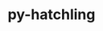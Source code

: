 ---
title: "py-hatchling"
layout: cache
categories: [package, develop-2023-10-29]
meta: {"versions": ["1.18.0"], "compilers": ["apple-clang@=15.0.0", "cce@=15.0.1", "gcc@=11.1.0", "gcc@=11.3.0", "gcc@=11.4.0", "gcc@=7.3.1", "gcc@=7.5.0", "gcc@=9.4.0", "oneapi@=2023.2.0"], "oss": ["amzn2", "rhel8", "ubuntu18.04", "ubuntu20.04", "ubuntu22.04", "ventura"], "platforms": ["darwin", "linux"], "targets": ["aarch64", "neoverse_n1", "neoverse_v1", "ppc64le", "x86_64_v3", "zen4"], "stacks": ["aws-isc", "aws-isc-aarch64", "data-vis-sdk", "e4s", "e4s-cray-rhel", "e4s-neoverse_v1", "e4s-oneapi", "e4s-power", "e4s-rocm-external", "ml-darwin-aarch64-mps", "ml-linux-x86_64-cpu", "ml-linux-x86_64-cuda", "ml-linux-x86_64-rocm", "radiuss", "root"], "num_specs": 28, "num_specs_by_stack": {"root": 28, "ml-darwin-aarch64-mps": 2, "aws-isc-aarch64": 2, "aws-isc": 1, "e4s-cray-rhel": 2, "radiuss": 2, "e4s-neoverse_v1": 2, "e4s-power": 3, "data-vis-sdk": 2, "e4s": 4, "e4s-rocm-external": 1, "e4s-oneapi": 4, "ml-linux-x86_64-rocm": 4, "ml-linux-x86_64-cpu": 4, "ml-linux-x86_64-cuda": 4}}
spec_details: [{"hash": "uhxk4sf4ajleyebn3nlp62ub2wgd6t2f", "compiler": "apple-clang@=15.0.0", "versions": ["1.18.0"], "os": "ventura", "platform": "darwin", "target": "aarch64", "variants": ["build_system=python_pip"], "stacks": ["root", "ml-darwin-aarch64-mps"], "size": "-", "tarball": "https://binaries.spack.io/releases/develop-2023-10-29/build_cache/darwin-ventura-aarch64/apple-clang-15.0.0/py-hatchling-1.18.0/darwin-ventura-aarch64-apple-clang-15.0.0-py-hatchling-1.18.0-uhxk4sf4ajleyebn3nlp62ub2wgd6t2f.spack"}, {"hash": "xxj5qjhe4tlqzldevybx67ke6benysg3", "compiler": "apple-clang@=15.0.0", "versions": ["1.18.0"], "os": "ventura", "platform": "darwin", "target": "aarch64", "variants": ["build_system=python_pip"], "stacks": ["root", "ml-darwin-aarch64-mps"], "size": "-", "tarball": "https://binaries.spack.io/releases/develop-2023-10-29/build_cache/darwin-ventura-aarch64/apple-clang-15.0.0/py-hatchling-1.18.0/darwin-ventura-aarch64-apple-clang-15.0.0-py-hatchling-1.18.0-xxj5qjhe4tlqzldevybx67ke6benysg3.spack"}, {"hash": "fvc77wn4qtblog6orr4clmk3xzmtmgqm", "compiler": "gcc@=7.3.1", "versions": ["1.18.0"], "os": "amzn2", "platform": "linux", "target": "aarch64", "variants": ["build_system=python_pip"], "stacks": ["root", "aws-isc-aarch64"], "size": "-", "tarball": "https://binaries.spack.io/releases/develop-2023-10-29/build_cache/linux-amzn2-aarch64/gcc-7.3.1/py-hatchling-1.18.0/linux-amzn2-aarch64-gcc-7.3.1-py-hatchling-1.18.0-fvc77wn4qtblog6orr4clmk3xzmtmgqm.spack"}, {"hash": "3w36nfufk37ftns6bquprngmzwq5t3ox", "compiler": "gcc@=7.3.1", "versions": ["1.18.0"], "os": "amzn2", "platform": "linux", "target": "neoverse_n1", "variants": ["build_system=python_pip"], "stacks": ["root", "aws-isc-aarch64"], "size": "-", "tarball": "https://binaries.spack.io/releases/develop-2023-10-29/build_cache/linux-amzn2-neoverse_n1/gcc-7.3.1/py-hatchling-1.18.0/linux-amzn2-neoverse_n1-gcc-7.3.1-py-hatchling-1.18.0-3w36nfufk37ftns6bquprngmzwq5t3ox.spack"}, {"hash": "skjjut7hg7zv2pts7ogvj3tf7ev2gjqq", "compiler": "gcc@=7.3.1", "versions": ["1.18.0"], "os": "amzn2", "platform": "linux", "target": "x86_64_v3", "variants": ["build_system=python_pip"], "stacks": ["root", "aws-isc"], "size": "-", "tarball": "https://binaries.spack.io/releases/develop-2023-10-29/build_cache/linux-amzn2-x86_64_v3/gcc-7.3.1/py-hatchling-1.18.0/linux-amzn2-x86_64_v3-gcc-7.3.1-py-hatchling-1.18.0-skjjut7hg7zv2pts7ogvj3tf7ev2gjqq.spack"}, {"hash": "edgbhmla3hkgr4pncrcpsh2dhyw7b2nf", "compiler": "cce@=15.0.1", "versions": ["1.18.0"], "os": "rhel8", "platform": "linux", "target": "zen4", "variants": ["build_system=python_pip"], "stacks": ["root", "e4s-cray-rhel"], "size": "-", "tarball": "https://binaries.spack.io/releases/develop-2023-10-29/build_cache/linux-rhel8-zen4/cce-15.0.1/py-hatchling-1.18.0/linux-rhel8-zen4-cce-15.0.1-py-hatchling-1.18.0-edgbhmla3hkgr4pncrcpsh2dhyw7b2nf.spack"}, {"hash": "tawldlghqve5z3i2ubfeww56dfplvh2r", "compiler": "cce@=15.0.1", "versions": ["1.18.0"], "os": "rhel8", "platform": "linux", "target": "zen4", "variants": ["build_system=python_pip"], "stacks": ["root", "e4s-cray-rhel"], "size": "-", "tarball": "https://binaries.spack.io/releases/develop-2023-10-29/build_cache/linux-rhel8-zen4/cce-15.0.1/py-hatchling-1.18.0/linux-rhel8-zen4-cce-15.0.1-py-hatchling-1.18.0-tawldlghqve5z3i2ubfeww56dfplvh2r.spack"}, {"hash": "p74jeby35gjyi3o6uj7332yndgyxaw3r", "compiler": "gcc@=7.5.0", "versions": ["1.18.0"], "os": "ubuntu18.04", "platform": "linux", "target": "x86_64_v3", "variants": ["build_system=python_pip"], "stacks": ["root", "radiuss"], "size": "-", "tarball": "https://binaries.spack.io/releases/develop-2023-10-29/build_cache/linux-ubuntu18.04-x86_64_v3/gcc-7.5.0/py-hatchling-1.18.0/linux-ubuntu18.04-x86_64_v3-gcc-7.5.0-py-hatchling-1.18.0-p74jeby35gjyi3o6uj7332yndgyxaw3r.spack"}, {"hash": "3bnnfffj6snvfrfy4rokfnnd3pqdio43", "compiler": "gcc@=7.5.0", "versions": ["1.18.0"], "os": "ubuntu18.04", "platform": "linux", "target": "x86_64_v3", "variants": ["build_system=python_pip"], "stacks": ["root", "radiuss"], "size": "-", "tarball": "https://binaries.spack.io/releases/develop-2023-10-29/build_cache/linux-ubuntu18.04-x86_64_v3/gcc-7.5.0/py-hatchling-1.18.0/linux-ubuntu18.04-x86_64_v3-gcc-7.5.0-py-hatchling-1.18.0-3bnnfffj6snvfrfy4rokfnnd3pqdio43.spack"}, {"hash": "orqmf6fxzkrr73ttkjlf2lsgk6pyoojm", "compiler": "gcc@=11.4.0", "versions": ["1.18.0"], "os": "ubuntu20.04", "platform": "linux", "target": "neoverse_v1", "variants": ["build_system=python_pip"], "stacks": ["root", "e4s-neoverse_v1"], "size": "-", "tarball": "https://binaries.spack.io/releases/develop-2023-10-29/build_cache/linux-ubuntu20.04-neoverse_v1/gcc-11.4.0/py-hatchling-1.18.0/linux-ubuntu20.04-neoverse_v1-gcc-11.4.0-py-hatchling-1.18.0-orqmf6fxzkrr73ttkjlf2lsgk6pyoojm.spack"}, {"hash": "uqnlo6ajbbaogkte6bsh77he2wj6qppz", "compiler": "gcc@=11.4.0", "versions": ["1.18.0"], "os": "ubuntu20.04", "platform": "linux", "target": "neoverse_v1", "variants": ["build_system=python_pip"], "stacks": ["root", "e4s-neoverse_v1"], "size": "-", "tarball": "https://binaries.spack.io/releases/develop-2023-10-29/build_cache/linux-ubuntu20.04-neoverse_v1/gcc-11.4.0/py-hatchling-1.18.0/linux-ubuntu20.04-neoverse_v1-gcc-11.4.0-py-hatchling-1.18.0-uqnlo6ajbbaogkte6bsh77he2wj6qppz.spack"}, {"hash": "xezfmfy5w7653x7clrhl4qzdjmf5aopb", "compiler": "gcc@=9.4.0", "versions": ["1.18.0"], "os": "ubuntu20.04", "platform": "linux", "target": "ppc64le", "variants": ["build_system=python_pip"], "stacks": ["e4s-power", "root"], "size": "-", "tarball": "https://binaries.spack.io/releases/develop-2023-10-29/build_cache/linux-ubuntu20.04-ppc64le/gcc-9.4.0/py-hatchling-1.18.0/linux-ubuntu20.04-ppc64le-gcc-9.4.0-py-hatchling-1.18.0-xezfmfy5w7653x7clrhl4qzdjmf5aopb.spack"}, {"hash": "rwik6lykrq2dg5h2thkeqjee6jjzsatw", "compiler": "gcc@=9.4.0", "versions": ["1.18.0"], "os": "ubuntu20.04", "platform": "linux", "target": "ppc64le", "variants": ["build_system=python_pip"], "stacks": ["e4s-power", "root"], "size": "-", "tarball": "https://binaries.spack.io/releases/develop-2023-10-29/build_cache/linux-ubuntu20.04-ppc64le/gcc-9.4.0/py-hatchling-1.18.0/linux-ubuntu20.04-ppc64le-gcc-9.4.0-py-hatchling-1.18.0-rwik6lykrq2dg5h2thkeqjee6jjzsatw.spack"}, {"hash": "oxglzc5xvelk7557cgetxfhcukwdvxc7", "compiler": "gcc@=9.4.0", "versions": ["1.18.0"], "os": "ubuntu20.04", "platform": "linux", "target": "ppc64le", "variants": ["build_system=python_pip"], "stacks": ["e4s-power", "root"], "size": "-", "tarball": "https://binaries.spack.io/releases/develop-2023-10-29/build_cache/linux-ubuntu20.04-ppc64le/gcc-9.4.0/py-hatchling-1.18.0/linux-ubuntu20.04-ppc64le-gcc-9.4.0-py-hatchling-1.18.0-oxglzc5xvelk7557cgetxfhcukwdvxc7.spack"}, {"hash": "mwhinhjor5w236acbgvpgzu3dprid6ee", "compiler": "gcc@=11.1.0", "versions": ["1.18.0"], "os": "ubuntu20.04", "platform": "linux", "target": "x86_64_v3", "variants": ["build_system=python_pip"], "stacks": ["data-vis-sdk", "root"], "size": "-", "tarball": "https://binaries.spack.io/releases/develop-2023-10-29/build_cache/linux-ubuntu20.04-x86_64_v3/gcc-11.1.0/py-hatchling-1.18.0/linux-ubuntu20.04-x86_64_v3-gcc-11.1.0-py-hatchling-1.18.0-mwhinhjor5w236acbgvpgzu3dprid6ee.spack"}, {"hash": "yrprjv5xua6x5ox326qgrw4rb3jnircq", "compiler": "gcc@=11.1.0", "versions": ["1.18.0"], "os": "ubuntu20.04", "platform": "linux", "target": "x86_64_v3", "variants": ["build_system=python_pip"], "stacks": ["data-vis-sdk", "root"], "size": "-", "tarball": "https://binaries.spack.io/releases/develop-2023-10-29/build_cache/linux-ubuntu20.04-x86_64_v3/gcc-11.1.0/py-hatchling-1.18.0/linux-ubuntu20.04-x86_64_v3-gcc-11.1.0-py-hatchling-1.18.0-yrprjv5xua6x5ox326qgrw4rb3jnircq.spack"}, {"hash": "rfrwmsgaqmsg24agfjxeb7l4zgtwgozm", "compiler": "gcc@=11.4.0", "versions": ["1.18.0"], "os": "ubuntu20.04", "platform": "linux", "target": "x86_64_v3", "variants": ["build_system=python_pip"], "stacks": ["e4s", "root", "e4s-rocm-external"], "size": "-", "tarball": "https://binaries.spack.io/releases/develop-2023-10-29/build_cache/linux-ubuntu20.04-x86_64_v3/gcc-11.4.0/py-hatchling-1.18.0/linux-ubuntu20.04-x86_64_v3-gcc-11.4.0-py-hatchling-1.18.0-rfrwmsgaqmsg24agfjxeb7l4zgtwgozm.spack"}, {"hash": "nrhdvujal5u46ywkzynd6aeqxbrysskf", "compiler": "gcc@=11.4.0", "versions": ["1.18.0"], "os": "ubuntu20.04", "platform": "linux", "target": "x86_64_v3", "variants": ["build_system=python_pip"], "stacks": ["e4s", "root"], "size": "-", "tarball": "https://binaries.spack.io/releases/develop-2023-10-29/build_cache/linux-ubuntu20.04-x86_64_v3/gcc-11.4.0/py-hatchling-1.18.0/linux-ubuntu20.04-x86_64_v3-gcc-11.4.0-py-hatchling-1.18.0-nrhdvujal5u46ywkzynd6aeqxbrysskf.spack"}, {"hash": "xujspiuhufmtppftwymw7wywovcv425w", "compiler": "gcc@=11.4.0", "versions": ["1.18.0"], "os": "ubuntu20.04", "platform": "linux", "target": "x86_64_v3", "variants": ["build_system=python_pip"], "stacks": ["e4s", "root"], "size": "-", "tarball": "https://binaries.spack.io/releases/develop-2023-10-29/build_cache/linux-ubuntu20.04-x86_64_v3/gcc-11.4.0/py-hatchling-1.18.0/linux-ubuntu20.04-x86_64_v3-gcc-11.4.0-py-hatchling-1.18.0-xujspiuhufmtppftwymw7wywovcv425w.spack"}, {"hash": "dwmlb6gt3dyjiu4v7mqloyboxolwzohz", "compiler": "gcc@=11.4.0", "versions": ["1.18.0"], "os": "ubuntu20.04", "platform": "linux", "target": "x86_64_v3", "variants": ["build_system=python_pip"], "stacks": ["e4s", "root"], "size": "-", "tarball": "https://binaries.spack.io/releases/develop-2023-10-29/build_cache/linux-ubuntu20.04-x86_64_v3/gcc-11.4.0/py-hatchling-1.18.0/linux-ubuntu20.04-x86_64_v3-gcc-11.4.0-py-hatchling-1.18.0-dwmlb6gt3dyjiu4v7mqloyboxolwzohz.spack"}, {"hash": "h4xrja3xpetdcdpfbskvhceaon4u6jub", "compiler": "oneapi@=2023.2.0", "versions": ["1.18.0"], "os": "ubuntu20.04", "platform": "linux", "target": "x86_64_v3", "variants": ["build_system=python_pip"], "stacks": ["root", "e4s-oneapi"], "size": "-", "tarball": "https://binaries.spack.io/releases/develop-2023-10-29/build_cache/linux-ubuntu20.04-x86_64_v3/oneapi-2023.2.0/py-hatchling-1.18.0/linux-ubuntu20.04-x86_64_v3-oneapi-2023.2.0-py-hatchling-1.18.0-h4xrja3xpetdcdpfbskvhceaon4u6jub.spack"}, {"hash": "vvcxk3gppkmoyk22ycuhlz36aawdbnmy", "compiler": "oneapi@=2023.2.0", "versions": ["1.18.0"], "os": "ubuntu20.04", "platform": "linux", "target": "x86_64_v3", "variants": ["build_system=python_pip"], "stacks": ["root", "e4s-oneapi"], "size": "-", "tarball": "https://binaries.spack.io/releases/develop-2023-10-29/build_cache/linux-ubuntu20.04-x86_64_v3/oneapi-2023.2.0/py-hatchling-1.18.0/linux-ubuntu20.04-x86_64_v3-oneapi-2023.2.0-py-hatchling-1.18.0-vvcxk3gppkmoyk22ycuhlz36aawdbnmy.spack"}, {"hash": "shykfoquf4acli2muythytgnmwunb6z3", "compiler": "oneapi@=2023.2.0", "versions": ["1.18.0"], "os": "ubuntu20.04", "platform": "linux", "target": "x86_64_v3", "variants": ["build_system=python_pip"], "stacks": ["root", "e4s-oneapi"], "size": "-", "tarball": "https://binaries.spack.io/releases/develop-2023-10-29/build_cache/linux-ubuntu20.04-x86_64_v3/oneapi-2023.2.0/py-hatchling-1.18.0/linux-ubuntu20.04-x86_64_v3-oneapi-2023.2.0-py-hatchling-1.18.0-shykfoquf4acli2muythytgnmwunb6z3.spack"}, {"hash": "e77lb4wqoqgyn27ydrhmywnjyemeanak", "compiler": "oneapi@=2023.2.0", "versions": ["1.18.0"], "os": "ubuntu20.04", "platform": "linux", "target": "x86_64_v3", "variants": ["build_system=python_pip"], "stacks": ["root", "e4s-oneapi"], "size": "-", "tarball": "https://binaries.spack.io/releases/develop-2023-10-29/build_cache/linux-ubuntu20.04-x86_64_v3/oneapi-2023.2.0/py-hatchling-1.18.0/linux-ubuntu20.04-x86_64_v3-oneapi-2023.2.0-py-hatchling-1.18.0-e77lb4wqoqgyn27ydrhmywnjyemeanak.spack"}, {"hash": "nmahek6q25ikn54ruwzgmrgjm7bunoqz", "compiler": "gcc@=11.3.0", "versions": ["1.18.0"], "os": "ubuntu22.04", "platform": "linux", "target": "x86_64_v3", "variants": ["build_system=python_pip"], "stacks": ["ml-linux-x86_64-rocm", "ml-linux-x86_64-cpu", "root", "ml-linux-x86_64-cuda"], "size": "-", "tarball": "https://binaries.spack.io/releases/develop-2023-10-29/build_cache/linux-ubuntu22.04-x86_64_v3/gcc-11.3.0/py-hatchling-1.18.0/linux-ubuntu22.04-x86_64_v3-gcc-11.3.0-py-hatchling-1.18.0-nmahek6q25ikn54ruwzgmrgjm7bunoqz.spack"}, {"hash": "td4lpag2oiaiv77lnlza3kpeudyfeaki", "compiler": "gcc@=11.3.0", "versions": ["1.18.0"], "os": "ubuntu22.04", "platform": "linux", "target": "x86_64_v3", "variants": ["build_system=python_pip"], "stacks": ["ml-linux-x86_64-rocm", "ml-linux-x86_64-cpu", "root", "ml-linux-x86_64-cuda"], "size": "-", "tarball": "https://binaries.spack.io/releases/develop-2023-10-29/build_cache/linux-ubuntu22.04-x86_64_v3/gcc-11.3.0/py-hatchling-1.18.0/linux-ubuntu22.04-x86_64_v3-gcc-11.3.0-py-hatchling-1.18.0-td4lpag2oiaiv77lnlza3kpeudyfeaki.spack"}, {"hash": "s52bdo7b4slbyfm7eeonmvhmrbrdfwwn", "compiler": "gcc@=11.3.0", "versions": ["1.18.0"], "os": "ubuntu22.04", "platform": "linux", "target": "x86_64_v3", "variants": ["build_system=python_pip"], "stacks": ["ml-linux-x86_64-rocm", "ml-linux-x86_64-cpu", "root", "ml-linux-x86_64-cuda"], "size": "-", "tarball": "https://binaries.spack.io/releases/develop-2023-10-29/build_cache/linux-ubuntu22.04-x86_64_v3/gcc-11.3.0/py-hatchling-1.18.0/linux-ubuntu22.04-x86_64_v3-gcc-11.3.0-py-hatchling-1.18.0-s52bdo7b4slbyfm7eeonmvhmrbrdfwwn.spack"}, {"hash": "2t5spcek4wxg6bln3vtpp7wvc3s6clqk", "compiler": "gcc@=11.3.0", "versions": ["1.18.0"], "os": "ubuntu22.04", "platform": "linux", "target": "x86_64_v3", "variants": ["build_system=python_pip"], "stacks": ["ml-linux-x86_64-rocm", "ml-linux-x86_64-cpu", "root", "ml-linux-x86_64-cuda"], "size": "-", "tarball": "https://binaries.spack.io/releases/develop-2023-10-29/build_cache/linux-ubuntu22.04-x86_64_v3/gcc-11.3.0/py-hatchling-1.18.0/linux-ubuntu22.04-x86_64_v3-gcc-11.3.0-py-hatchling-1.18.0-2t5spcek4wxg6bln3vtpp7wvc3s6clqk.spack"}]
---